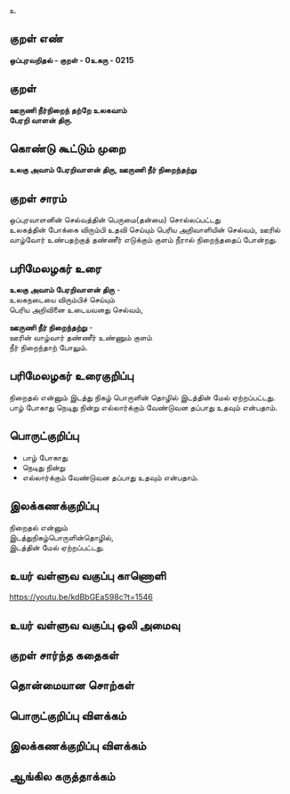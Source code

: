 உ

## குறள் எண் 

**ஒப்புரவறிதல் - குறள் - 0உகரு - 0215**  

## குறள் 

**ஊருணி நீர்நிறைந் தற்றே உலகவாம்  
பேரறி வாளன் திரு.** 

## கொண்டு கூட்டும் முறை

**உலகு அவாம் பேரறிவாளன் திரு, ஊருணி நீர் நிறைந்தற்று**

## குறள் சாரம் 

ஒப்புரவாளனின் செல்வத்தின் பெருமை(தன்மை) சொல்லப்பட்டது  
உலகத்தின் போக்கை விரும்பி உதவி செய்யும் பெரிய அறிவாளியின் செல்வம், ஊரில் வாழ்வோர் உண்பதற்குத் தண்ணீர் எடுக்கும் குளம் நீரால் நிறைந்ததைப் போன்றது.

## பரிமேலழகர் உரை

**உலகு அவாம் பேரறிவாளன் திரு** -  
உலகநடையை விரும்பிச் செய்யும்  
பெரிய அறிவினை உடையவனது செல்வம்,  

**ஊருணி நீர் நிறைந்தற்று** -  
ஊரின் வாழ்வார் தண்ணீர் உண்ணும் குளம்  
நீர் நிறைந்தாற் போலும். 

## பரிமேலழகர் உரைகுறிப்பு   

நிறைதல் என்னும் இடத்து நிகழ் பொருளின் தொழில் இடத்தின் மேல் ஏற்றப்பட்டது.  
பாழ் போகாது நெடிது நின்று எல்லார்க்கும் வேண்டுவன தப்பாது உதவும் என்பதாம்.  

## பொருட்குறிப்பு 

* பாழ் போகாது  
* நெடிது நின்று  
* எல்லார்க்கும் வேண்டுவன தப்பாது உதவும் என்பதாம்.  

## இலக்கணக்குறிப்பு  

நிறைதல் என்னும்  
இடத்துநிகழ்பொருளின்தொழில்,  
இடத்தின் மேல் ஏற்றப்பட்டது.  

## உயர் வள்ளுவ வகுப்பு காணொளி

https://youtu.be/kdBbGEaS98c?t=1546

## உயர் வள்ளுவ வகுப்பு ஒலி அமைவு 

 
## குறள் சார்ந்த கதைகள் 


## தொன்மையான சொற்கள்


## பொருட்குறிப்பு விளக்கம்


## இலக்கணக்குறிப்பு விளக்கம்


## ஆங்கில கருத்தாக்கம் 


